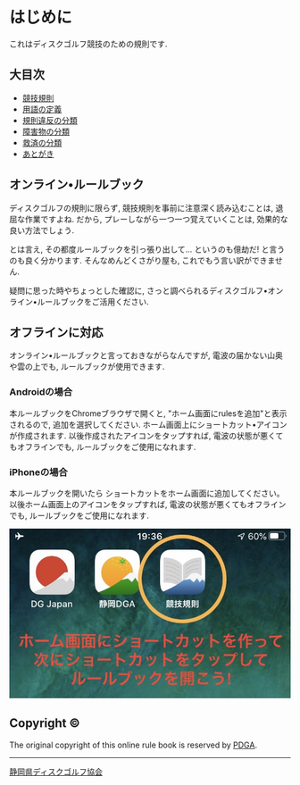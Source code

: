 # はじめに

これはディスクゴルフ競技のための規則です.

## 大目次

* [競技規則](800)
* [用語の定義](appendixe)
* [規則違反の分類](penalties)
* [障害物の分類](obstacles)
* [救済の分類](reliefs)
* [あとがき](postface)

## オンライン•ルールブック

ディスクゴルフの規則に限らず,
競技規則を事前に注意深く読み込むことは,
退屈な作業ですよね.
だから,
プレーしながら一つ一つ覚えていくことは,
効果的な良い方法でしょう.

とは言え,
その都度ルールブックを引っ張り出して...
というのも億劫だ!
と言うのも良く分かります.
そんなめんどくさがり屋も,
これでもう言い訳ができません.

疑問に思った時やちょっとした確認に,
さっと調べられるディスクゴルフ•オンライン•ルールブックをご活用ください.

## オフラインに対応

オンライン•ルールブックと言っておきながらなんですが,
電波の届かない山奥や雲の上でも,
ルールブックが使用できます.

### Androidの場合

本ルールブックをChromeブラウザで開くと,
"ホーム画面にrulesを追加"と表示されるので,
追加を選択してください.
ホーム画面上にショートカット•アイコンが作成されます.
以後作成されたアイコンをタップすれば,
電波の状態が悪くてもオフラインでも,
ルールブックをご使用になれます.

### iPhoneの場合

本ルールブックを開いたら
ショートカットをホーム画面に追加してください。
以後ホーム画面上のアイコンをタップすれば,
電波の状態が悪くてもオフラインでも,
ルールブックをご使用になれます.

![ホーム画面のショートカット](assets/img/shortcut.jpg)

## Copyright ©

The original copyright of this online rule book is reserved by [PDGA](https://www.pdga.com).

---

[静岡県ディスクゴルフ協会](https://jpdga-shizuoka.github.io/home)
